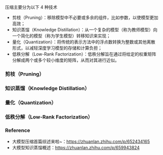 压缩主要分为以下 4 种技术
- 剪枝（Pruning）：移除模型中不必要或多余的组件，比如参数，以使模型更加高效；
- 知识蒸馏（Knowledge Distillation）：从一个复杂的模型（称为教师模型）向一个简化的模型（称为学生模型）转移知识来实现；
- 量化（Quantization）：将传统的表示方法中的浮点数转换为整数或其他离散形式，以减轻深度学习模型的存储和计算负担；
- 低秩分解（Low-Rank Factorization）：低秩分解旨在通过将给定的权重矩阵分解成两个或多个较小维度的矩阵，从而对其进行近似。

### 剪枝（Pruning）

### 知识蒸馏（Knowledge Distillation）

### 量化（Quantization）

### 低秩分解（Low-Rank Factorization）

### Reference
- 大模型压缩首篇综述来啦~：https://zhuanlan.zhihu.com/p/652434165
- 大模型知识蒸馏概述：https://zhuanlan.zhihu.com/p/659943824